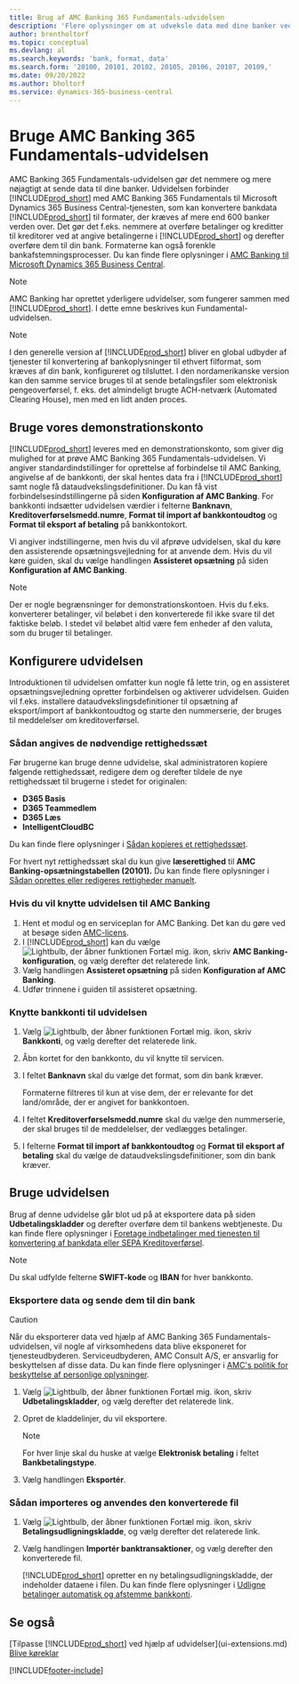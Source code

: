 ```yaml
---
title: Brug af AMC Banking 365 Fundamentals-udvidelsen
description: 'Flere oplysninger om at udveksle data med dine banker ved at konvertere dataene til det format, de skal bruge.'
author: brentholtorf
ms.topic: conceptual
ms.devlang: al
ms.search.keywords: 'bank, format, data'
ms.search.form: '20100, 20101, 20102, 20105, 20106, 20107, 20109,'
ms.date: 09/20/2022
ms.author: bholtorf
ms.service: dynamics-365-business-central
---
```


# Bruge AMC Banking 365 Fundamentals-udvidelsen

AMC Banking 365 Fundamentals-udvidelsen gør det nemmere og mere nøjagtigt at sende data til dine banker. Udvidelsen forbinder [!INCLUDE[prod_short](includes/prod_short.md)] med AMC Banking 365 Fundamentals til Microsoft Dynamics 365 Business Central-tjenesten, som kan konvertere bankdata [!INCLUDE[prod_short](includes/prod_short.md)] til formater, der kræves af mere end 600 banker verden over. Det gør det f.eks. nemmere at overføre betalinger og kreditter til kreditorer ved at angive betalingerne i [!INCLUDE[prod_short](includes/prod_short.md)] og derefter overføre dem til din bank. Formaterne kan også forenkle bankafstemningsprocesser. Du kan finde flere oplysninger i [AMC Banking til Microsoft Dynamics 365 Business Central](https://www.amcbanking.com/bc-fundamentals/).

> [!NOTE]
> AMC Banking har oprettet yderligere udvidelser, som fungerer sammen med [!INCLUDE[prod_short](includes/prod_short.md)]. I dette emne beskrives kun Fundamental-udvidelsen.

> [!NOTE]
> I den generelle version af [!INCLUDE[prod_short](includes/prod_short.md)] bliver en global udbyder af tjenester til konvertering af bankoplysninger til ethvert filformat, som kræves af din bank, konfigureret og tilsluttet. I den nordamerikanske version kan den samme service bruges til at sende betalingsfiler som elektronisk pengeoverførsel, f. eks. det almindeligt brugte ACH-netværk (Automated Clearing House), men med en lidt anden proces.

## Bruge vores demonstrationskonto

[!INCLUDE[prod_short](includes/prod_short.md)] leveres med en demonstrationskonto, som giver dig mulighed for at prøve AMC Banking 365 Fundamentals-udvidelsen. Vi angiver standardindstillinger for oprettelse af forbindelse til AMC Banking, angivelse af de bankkonti, der skal hentes data fra i [!INCLUDE[prod_short](includes/prod_short.md)] samt nogle få dataudvekslingsdefinitioner. Du kan få vist forbindelsesindstillingerne på siden **Konfiguration af AMC Banking**. For bankkonti indsætter udvidelsen værdier i felterne **Banknavn**, **Kreditoverførselsmedd.numre**, **Format til import af bankkontoudtog** og **Format til eksport af betaling** på bankkontokort.

Vi angiver indstillingerne, men hvis du vil afprøve udvidelsen, skal du køre den assisterende opsætningsvejledning for at anvende dem. Hvis du vil køre guiden, skal du vælge handlingen **Assisteret opsætning** på siden **Konfiguration af AMC Banking**.

> [!NOTE]
> Der er nogle begrænsninger for demonstrationskontoen. Hvis du f.eks. konverterer betalinger, vil beløbet i den konverterede fil ikke svare til det faktiske beløb. I stedet vil beløbet altid være fem enheder af den valuta, som du bruger til betalinger.  

## Konfigurere udvidelsen

Introduktionen til udvidelsen omfatter kun nogle få lette trin, og en assisteret opsætningsvejledning opretter forbindelsen og aktiverer udvidelsen. Guiden vil f.eks. installere dataudvekslingsdefinitioner til opsætning af eksport/import af bankkontoudtog og starte den nummerserie, der bruges til meddelelser om kreditoverførsel.  

### Sådan angives de nødvendige rettighedssæt

Før brugerne kan bruge denne udvidelse, skal administratoren kopiere følgende rettighedssæt, redigere dem og derefter tildele de nye rettighedssæt til brugerne i stedet for originalen:

* **D365 Basis**
* **D365 Teammedlem**
* **D365 Læs**
* **IntelligentCloudBC**

Du kan finde flere oplysninger i [Sådan kopieres et rettighedssæt](ui-define-granular-permissions.md#to-copy-a-permission-set).

For hvert nyt rettighedssæt skal du kun give **læserettighed** til **AMC Banking-opsætningstabellen (20101).** Du kan finde flere oplysninger i [Sådan oprettes eller redigeres rettigheder manuelt](ui-define-granular-permissions.md#to-create-a-permission-set).

### Hvis du vil knytte udvidelsen til AMC Banking

1. Hent et modul og en serviceplan for AMC Banking. Det kan du gøre ved at besøge siden [AMC-licens](https://license.amcbanking.com/register).
2. I [!INCLUDE[prod_short](includes/prod_short.md)] kan du vælge ![Lightbulb, der åbner funktionen Fortæl mig.](media/ui-search/search_small.png "Fortæl mig, hvad du vil foretage dig") ikon, skriv **AMC Banking-konfiguration**, og vælg derefter det relaterede link.  
3. Vælg handlingen **Assisteret opsætning** på siden **Konfiguration af AMC Banking**.
4. Udfør trinnene i guiden til assisteret opsætning.

### Knytte bankkonti til udvidelsen

1. Vælg ![Lightbulb, der åbner funktionen Fortæl mig.](media/ui-search/search_small.png "Fortæl mig, hvad du vil foretage dig") ikon, skriv **Bankkonti**, og vælg derefter det relaterede link.
2. Åbn kortet for den bankkonto, du vil knytte til servicen.
3. I feltet **Banknavn** skal du vælge det format, som din bank kræver.  

   Formaterne filtreres til kun at vise dem, der er relevante for det land/område, der er angivet for bankkontoen.
4. I feltet **Kreditoverførselsmedd.numre** skal du vælge den nummerserie, der skal bruges til de meddelelser, der vedlægges betalinger.
5. I felterne **Format til import af bankkontoudtog** og **Format til eksport af betaling** skal du vælge de dataudvekslingsdefinitioner, som din bank kræver.

## Bruge udvidelsen

Brug af denne udvidelse går blot ud på at eksportere data på siden **Udbetalingskladder** og derefter overføre dem til bankens webtjeneste. Du kan finde flere oplysninger i [Foretage indbetalinger med tjenesten til konvertering af bankdata eller SEPA Kreditoverførsel](finance-make-payments-with-bank-data-conversion-service-or-sepa-credit-transfer.md).

> [!NOTE]
> Du skal udfylde felterne **SWIFT-kode** og **IBAN** for hver bankkonto.

### Eksportere data og sende dem til din bank

> [!CAUTION]  
> Når du eksporterer data ved hjælp af AMC Banking 365 Fundamentals-udvidelsen, vil nogle af virksomhedens data blive eksponeret for tjenesteudbyderen. Serviceudbyderen, AMC Consult A/S, er ansvarlig for beskyttelsen af disse data. Du kan finde flere oplysninger i [AMC's politik for beskyttelse af personlige oplysninger](https://go.microsoft.com/fwlink/?LinkId=510158).

1. Vælg ![Lightbulb, der åbner funktionen Fortæl mig.](media/ui-search/search_small.png "Fortæl mig, hvad du vil foretage dig") ikon, skriv **Udbetalingskladder**, og vælg derefter det relaterede link.
2. Opret de kladdelinjer, du vil eksportere.  

   > [!NOTE]
   > For hver linje skal du huske at vælge **Elektronisk betaling** i feltet **Bankbetalingstype**.
3. Vælg handlingen **Eksportér**.

### Sådan importeres og anvendes den konverterede fil

1. Vælg ![Lightbulb, der åbner funktionen Fortæl mig.](media/ui-search/search_small.png "Fortæl mig, hvad du vil foretage dig") ikon, skriv **Betalingsudligningskladde**, og vælg derefter det relaterede link.
2. Vælg handlingen **Importér banktransaktioner**, og vælg derefter den konverterede fil.  

   [!INCLUDE[prod_short](includes/prod_short.md)] opretter en ny betalingsudligningskladde, der indeholder dataene i filen. Du kan finde flere oplysninger i [Udligne betalinger automatisk og afstemme bankkonti](receivables-apply-payments-auto-reconcile-bank-accounts.md).

## Se også

[Tilpasse [!INCLUDE[prod_short](includes/prod_short.md)] ved hjælp af udvidelser](ui-extensions.md)  
[Blive køreklar](ui-get-ready-business.md)  

[!INCLUDE[footer-include](includes/footer-banner.md)]
